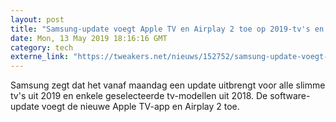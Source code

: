 ```yaml
---
layout: post
title: "Samsung-update voegt Apple TV en Airplay 2 toe op 2019-tv's en aantal 2018-tv's"
date: Mon, 13 May 2019 18:16:16 GMT
category: tech
externe_link: "https://tweakers.net/nieuws/152752/samsung-update-voegt-apple-tv-en-airplay-2-toe-op-2019-tvs-en-aantal-2018-tvs.html"
---
```


Samsung zegt dat het vanaf maandag een update uitbrengt voor alle slimme tv's uit 2019 en enkele geselecteerde tv-modellen uit 2018. De software-update voegt de nieuwe Apple TV-app en Airplay 2 toe.<img src="http://feeds.feedburner.com/~r/tweakers/mixed/~4/J3JVHPnK-Qc" height="1" width="1" alt=""/>
